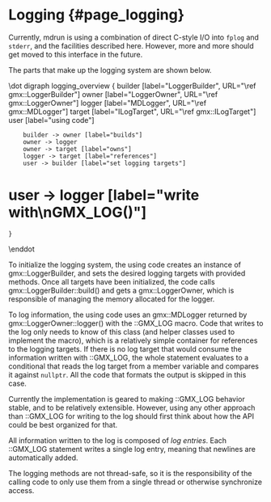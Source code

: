 Logging {#page_logging}
=======

Currently, mdrun is using a combination of direct C-style I/O into `fplog` and
`stderr`, and the facilities described here.  However, more and more should get
moved to this interface in the future.

The parts that make up the logging system are shown below.

\dot
    digraph logging_overview {
        builder [label="LoggerBuilder", URL="\ref gmx::LoggerBuilder"]
        owner [label="LoggerOwner", URL="\ref gmx::LoggerOwner"]
        logger [label="MDLogger", URL="\ref gmx::MDLogger"]
        target [label="ILogTarget", URL="\ref gmx::ILogTarget"]
        user [label="using code"]

        builder -> owner [label="builds"]
        owner -> logger
        owner -> target [label="owns"]
        logger -> target [label="references"]
        user -> builder [label="set logging targets"]
#        user -> logger [label="write with\nGMX_LOG()"]
    }
\enddot

To initialize the logging system, the using code creates an instance of
gmx::LoggerBuilder, and sets the desired logging targets with provided methods.
Once all targets have been initialized, the code calls
gmx::LoggerBuilder::build() and gets a gmx::LoggerOwner, which is responsible
of managing the memory allocated for the logger.

To log information, the using code uses an gmx::MDLogger returned by
gmx::LoggerOwner::logger() with the ::GMX_LOG macro.  Code that writes to the
log only needs to know of this class (and helper classes used to implement the
macro), which is a relatively simple container for references to the logging
targets.  If there is no log target that would consume the information written
with ::GMX_LOG, the whole statement evaluates to a conditional that reads the
log target from a member variable and compares it against `nullptr`.  All the
code that formats the output is skipped in this case.

Currently the implementation is geared to making ::GMX_LOG behavior stable, and
to be relatively extensible.  However, using any other approach than ::GMX_LOG
for writing to the log should first think about how the API could be best
organized for that.

All information written to the log is composed of _log entries_.  Each
::GMX_LOG statement writes a single log entry, meaning that newlines are
automatically added.

The logging methods are not thread-safe, so it is the responsibility of the
calling code to only use them from a single thread or otherwise synchronize
access.
